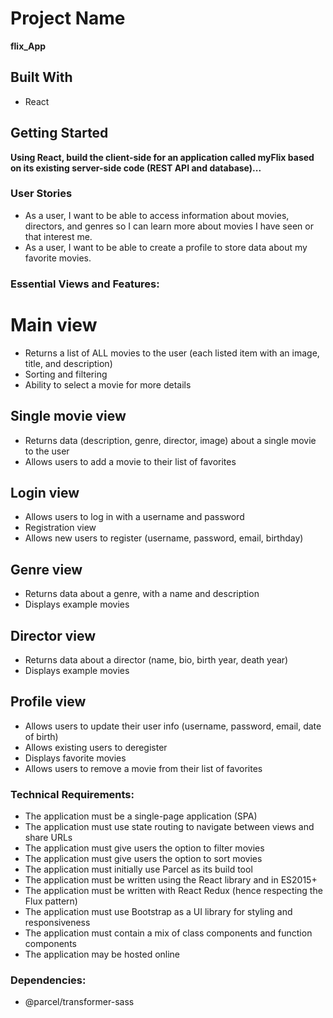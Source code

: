 # Project Name
**flix_App**

## Built With
- React
 

## Getting Started
**Using React, build the client-side for an application called myFlix based on its existing server-side code (REST API and database)...**


### User Stories
- As a user, I want to be able to access information about movies, directors, and genres so I can learn more about movies I have seen or that interest me.
- As a user, I want to be able to create a profile to store data about my favorite movies.


### Essential Views and Features:
# Main view
- Returns a list of ALL movies to the user (each listed item with an image, title, and description)
- Sorting and filtering
- Ability to select a movie for more details

## Single movie view
- Returns data (description, genre, director, image) about a single movie to the user
- Allows users to add a movie to their list of favorites

## Login view
- Allows users to log in with a username and password
- Registration view
- Allows new users to register (username, password, email, birthday)

## Genre view
- Returns data about a genre, with a name and description
- Displays example movies

## Director view
- Returns data about a director (name, bio, birth year, death year)
- Displays example movies

## Profile view
- Allows users to update their user info (username, password, email, date of birth)
- Allows existing users to deregister
- Displays favorite movies
- Allows users to remove a movie from their list of favorites


### Technical Requirements:
- The application must be a single-page application (SPA)
- The application must use state routing to navigate between views and share URLs
- The application must give users the option to filter movies
- The application must give users the option to sort movies
- The application must initially use Parcel as its build tool
- The application must be written using the React library and in ES2015+
- The application must be written with React Redux (hence respecting the Flux pattern)
- The application must use Bootstrap as a UI library for styling and responsiveness
- The application must contain a mix of class components and function components
- The application may be hosted online

### Dependencies:
- @parcel/transformer-sass



